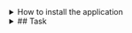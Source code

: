 <details>
<summary>How to install the application</summary>

This is a [Next.js](https://nextjs.org/) project bootstrapped with [`create-next-app`](https://github.com/vercel/next.js/tree/canary/packages/create-next-app).

## Getting Started

First, run the development server:

```bash
npm run dev
# or
yarn dev
# or
pnpm dev
```

Open [http://localhost:3000](http://localhost:3000) with your browser to see the result.

You can start editing the page by modifying `app/page.tsx`. The page auto-updates as you edit the file.

This project uses [`next/font`](https://nextjs.org/docs/basic-features/font-optimization) to automatically optimize and load Inter, a custom Google Font.

## Learn More

To learn more about Next.js, take a look at the following resources:

- [Next.js Documentation](https://nextjs.org/docs) - learn about Next.js features and API.
- [Learn Next.js](https://nextjs.org/learn) - an interactive Next.js tutorial.

You can check out [the Next.js GitHub repository](https://github.com/vercel/next.js/) - your feedback and contributions are welcome!

## Deploy on Vercel

The easiest way to deploy your Next.js app is to use the [Vercel Platform](https://vercel.com/new?utm_medium=default-template&filter=next.js&utm_source=create-next-app&utm_campaign=create-next-app-readme) from the creators of Next.js.

Check out our [Next.js deployment documentation](https://nextjs.org/docs/deployment) for more details.

</details>

<details>
<summary>## Task</summary>




### Podcast Homapage
[x] Mostrar el listado de los 100 podcasts más populares según el listado de Apple
[x] Una vez obtenido el listado desde el servicio externo por primera vez se deberá almacenar en cliente de manera que solo se vuelva a solicitar si ha pasado más de un día desde la última vez que se solicitó.
[x] El usuario podrá filtrar los podcasts mostrados introduciendo una cadena de texto que tendrá en cuenta tanto el título de los podcasts así como los nombres de sus autores.
[x] El filtrado deberá ser inmediato de manera que reaccione a medida que el usuario vaya introduciendo su texto de filtrado.
[x] Al pulsar sobre un podcast el usuario deberá navegar a la vista con el detalle del mismo.

### Podcast details page
[x] Se debe mostrar una barra lateral con la imagen del podcast, su título, su autor y su descripción.
[x] Se debe mostrar una sección principal donde se visualizará el número de episodios

[x] que actualmente tiene el podcast así como un listado de los mismos indicando su título, fecha de publicación y duración.

[x] Una vez obtenido el detalle de un podcast desde el servicio externo por primera vez, se deberá almacenar en cliente de manera que solo se vuelva a solicitar si ha pasado un día desde la última vez que se solicitó.

[x] Al pulsar sobre el título de un episodio se deberá navegar a la vista con el detalle del mismo.

### Podcast detail episode
[x]Se debe mostrar la misma barra lateral que en la vista anterior. Tanto la imagen como el título del podcast y el autor deben ser enlaces a la vista con el detalle del podcast (se permite que estos componentes también tengan los mismos enlaces en la vista anterior).

[x] Se debe mostrar una sección principal donde se visualizará el título del podcast, su descripción y un reproductor de audio básico (nativo HTML5) para reproducir el podcast.

[x] Se deberá tener en cuenta que algunas descripciones de episodios contienen HTML y este se debe mostrar interpretado (no escapado).


[x] El título de la aplicación deberá actuar como enlace a la vista principal de la
aplicación.

[x] Cada vez que se inicie una navegación en cliente se debe mostrar algún tipo de indicador visual en la esquina superior derecha de la página para reflejar que el proceso está en marcha. Dicho indicador deberá desaparecer tras finalizar la transición a la nueva vista.

</details>